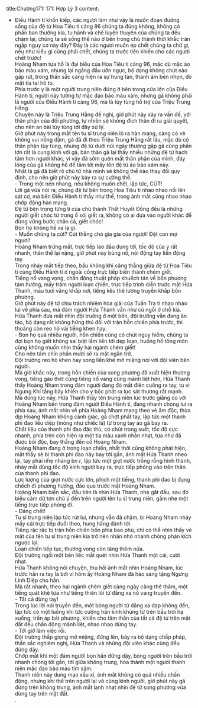 title:Chương171: 171: Hợp Lý 3
content:
- Điều Hành ti khốn kiếp, các ngươi làm như vậy là muốn đoạn đường sống của đệ tử Hoa Tiêu ti cảng 96 chúng ta đúng không, không có phần ban thưởng kia, tu hành và chế luyện thuyền của chúng ta đều chậm lại, chúng ta sẽ sống thế nào ở bên trong chủ thành thời khắc tràn ngập nguy cơ này đây? Đây là các ngươi muốn ép chết chúng ta chứ gì, nếu như kiểu gì cũng phải chết, chúng ta trước tiên khiến cho các ngươi chết trước!<br>Hoàng Nham tựa hồ là đại biểu của Hoa Tiêu ti cảng 96, mặc dù mặc áo bào màu xám, nhưng lại ngẩng đầu ưỡn ngực, bộ dạng không chút nào gấp rút, trong thần sắc càng hiện ra sự hung tàn, thanh âm bén nhọn, đỏ mặt tía tai hô to.<br>Phía trước y là một người trung niên đứng ở bên trong cửa lớn của Điều Hành ti, người này tương tự mặc đạo bào màu xám, nhưng gã không phải là người của Điều Hành ti cảng 96, mà là tùy tùng hỗ trợ của Triệu Trung Hằng.<br>Chuyện này là Triệu Trung Hằng đề nghị, giờ phút này xảy ra vấn đề, với thân phận của đối phương, tự nhiên sẽ không đích thân đi ra giải quyết, cho nên an bài tùy tùng tới đây xử lý.<br>Giờ phút này trong mắt tên tu sĩ trung niên lộ ra hàn mang, càng có vẻ không vui nồng đậm, gã đã đi theo Triệu Trung Hằng rất lâu, mặc dù có thân phận tùy tùng, nhưng đệ tử dưới núi ngày thường gặp gã cũng phần lớn rất là cung kính với gã, bản thân gã lại thấy nhiều những đệ tử hạch tâm hơn người khác, vì vậy đã sớm quên mất thân phận của mình, đáy lòng của gã không hề để tâm tới mấy tên đệ tử áo bào xám này.<br>Nhất là gã đã biết rõ chủ tử nhà mình sẽ không thể nào thay đổi quy định, cho nên giờ phút này bày ra sự cường thế.<br>- Trong một nén nhang, nếu không muốn chết, lập tức, CÚT!<br>Lời gã vừa nói ra, chúng đệ tử bên trong Hoa Tiêu ti nhao nhao nổi lên sát cơ, mà bên Điều Hành ti thấy như thế, trong ánh mắt cũng nhao nhao chớp động hàn mang.<br>Đệ tử bên trong từng ti của chủ thành Thất Huyết Đồng đều là những người giết chóc từ trong ổ sói giết ra, không có ai dựa vào người khác để đứng vững bước chân cả, giết chóc!<br>Bọn họ không hề xa lạ gì.<br>- Muốn chúng ta cút? Cút thằng chó gia gia của ngươi! Đệt con mợ ngươi!<br>Hoàng Nham trừng mắt, trực tiếp lao đầu đụng tới, tốc độ của y rất nhanh, thân thể lại nặng, giờ phút này bùng nổ, nói động tay liền động tay.<br>Trong nháy mắt tiếp theo, bầu không khí căng thẳng giữa đệ tử Hoa Tiêu ti cùng Điều Hành ti ở ngoài cổng trực tiếp biến thành chém giết.<br>Tiếng nổ vang vọng, chấn động thuật pháp khuếch tán về bốn phương tám hướng, mấy trăm người loạn chiến, trực tiếp trình diễn trước mắt Hứa Thanh, máu tươi văng khắp nơi, tiếng kêu thê lương truyền khắp bốn phương.<br>Giờ phút này đệ tử chịu trách nhiệm hòa giải của Tuần Tra ti nhao nhao lui về phía sau, mà đám người Hứa Thanh vẫn như cũ ngồi ở chỗ kia.<br>Hứa Thanh đưa mắt nhìn đội trưởng ở một bên, đội trưởng vẫn đang ăn táo, bộ dạng rất không hứng thú đối với trận hỗn chiến phía trước, thi thoảng còn reo hò vài tiếng khen hay.<br>- Bọn họ quá nhiều người, hỗn chiến cũng có chút nguy hiểm, chúng ta đợi bọn họ giết không sai biệt lắm liền tới dẹp loạn, huống hồ tông môn cũng không muốn nhìn thấy hai ngành chém giết!<br>Cho nên tám chín phần mười sẽ ra mặt ngăn trở.<br>Đội trưởng reo hò khen hay xong liền khẽ mở miệng nói với đội viên bên người.<br>Mà giờ khắc này, trong hỗn chiến của song phương đã xuất hiện thương vong, tiếng gào thét cùng tiếng nổ vang cũng mãnh liệt hơn, Hứa Thanh thấy Hoàng Nham trong đám người đang đỏ mắt điên cuồng ra tay, tu vi Ngưng Khí tầng bảy khiến cho y bộc phát ra lực sát thương rất mạnh.<br>Mà đúng lúc này, Hứa Thanh thấy tên trung niên lúc trước giằng co với Hoàng Nham bên trong đám người Điều Hành ti, đang nhanh chóng lui ra phía sau, ánh mắt nhìn về phía Hoàng Nham mang theo vẻ âm độc, thừa dịp Hoàng Nham không cảnh giác, gã chợt phất tay, lập tức một thanh phi đao liễu diệp (mỏng như chiếc lá) từ trong tay áo gã bay ra.<br>Chất liệu của thanh phi đao đặc thù, có chút trong suốt, tốc độ cực nhanh, phía trên còn hiện ra một tia màu xanh nhàn nhạt, tựa như đã được bôi độc, bay thẳng đến cổ Hoàng Nham.<br>Hoàng Nham đang ở trong loạn chiến, nhất thời cũng không phát hiện, mắt thấy sẽ bị thanh phi đao này bay tới gần, ánh mắt Hứa Thanh nheo lại, tay phải nhẹ nhàng b*n r*, lập tức một giọt nước trống rỗng hình thành, nháy mắt dùng tốc độ kinh người bay ra, trực tiếp phóng vào trên thân của thanh phi đao.<br>Lực lượng của giọt nước cực lớn, phịch một tiếng, thanh phi đao bị đụng chếch đi phương hướng, đảo qua trước mặt Hoàng Nham.<br>Hoàng Nham biến sắc, đầu tiên là nhìn Hứa Thanh, nhẹ gật đầu, sau đó biểu cảm dữ tợn chú ý đến trên người tên tu sĩ trung niên, gầm nhẹ một tiếng trực tiếp phóng đi.<br>- Đáng chết!<br>Tu sĩ trung niên lập tức rút lui, nhưng vẫn đã chậm, bị Hoàng Nham nhảy mấy cái trực tiếp đuổi theo, hung hăng đánh tới.<br>Tiếng rặc rặc bị trận hỗn chiến bốn phía bao phủ, chỉ có thể nhìn thấy vẻ mặt của tên tu sĩ trung niên kia trở nên nhăn nhó nhanh chóng phản kích ngược lại.<br>Loạn chiến tiếp tục, thương vong còn tăng thêm nữa.<br>Đội trưởng ngồi một bên liếc mắt quét nhìn Hứa Thanh một cái, cười nhạt.<br>Hứa Thanh không nói chuyện, thu hồi ánh mắt nhìn Hoàng Nham, lúc trước hắn ra tay là bởi vì hôm ấy Hoàng Nham đã hào sảng tặng Ngưng Linh Diệp cho hắn.<br>Mà rất nhanh, theo hai ngành chém giết càng ngày càng thê thảm, một tiếng quát khẽ tựa như tiếng thiên lôi từ đằng xa nổ vang truyền đến.<br>- Tất cả dừng tay!<br>Trong lúc lời nói truyền đến, một bóng người từ đằng xa đạp không đến, lập tức có một luồng khí tức cường hãn kinh khủng từ trên bầu trời hạ xuống, trấn áp bát phương, khiến cho tâm thần của tất cả đệ tử trên mặt đất đều chấn động mãnh liệt, nhao nhao dừng tay.<br>- Tới giờ làm việc rồi.<br>Đội trưởng thấp giọng mở miệng, đứng lên, bày ra bộ dạng chấp pháp, thần sắc nghiêm nghị, Hứa Thanh và những đội viên khác cũng đều đứng dậy.<br>Chớp mắt khi một đám người bọn hắn đứng dậy, bóng người trên bầu trời nhanh chóng tới gần, tới giữa không trung, hóa thành một người thanh niên mặc đạo bào màu tím sậm.<br>Thanh niên này dung mạo xấu xí, ánh mắt không có quá nhiều chấn động, nhưng khí thế trên người lại vô cùng kinh người, giờ phút này gã đứng trên không trung, ánh mắt lạnh nhạt nhìn đệ tử song phương vừa dừng tay trên mặt đất.<br>.<br>
